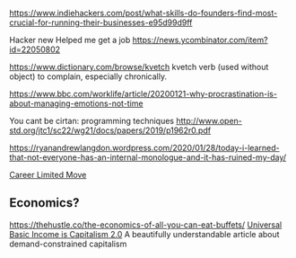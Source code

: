 https://www.indiehackers.com/post/what-skills-do-founders-find-most-crucial-for-running-their-businesses-e95d99d9ff


Hacker new Helped me get a job
https://news.ycombinator.com/item?id=22050802


https://www.dictionary.com/browse/kvetch
kvetch
verb (used without object)
to complain, especially chronically.


https://www.bbc.com/worklife/article/20200121-why-procrastination-is-about-managing-emotions-not-time


You cant be cirtan: programming techniques
http://www.open-std.org/jtc1/sc22/wg21/docs/papers/2019/p1962r0.pdf


https://ryanandrewlangdon.wordpress.com/2020/01/28/today-i-learned-that-not-everyone-has-an-internal-monologue-and-it-has-ruined-my-day/


[Career Limited Move](
https://billwadge.wordpress.com/2020/02/06/the-secret-of-academic-success-or-fun-filled-failure-if-you-prefer/)

Economics?
----------
https://thehustle.co/the-economics-of-all-you-can-eat-buffets/
[Universal Basic Income is Capitalism 2.0](https://timjrobinson.com/universal-basic-income-is-capitalism-2-0/) A beautifully understandable article about demand-constrained capitalism
